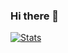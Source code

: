 ### Hi there 👋

[![Stats](https://github-readme-stats.vercel.app/api?username=wavy0&show_icons=true&theme=cobalt)]()

